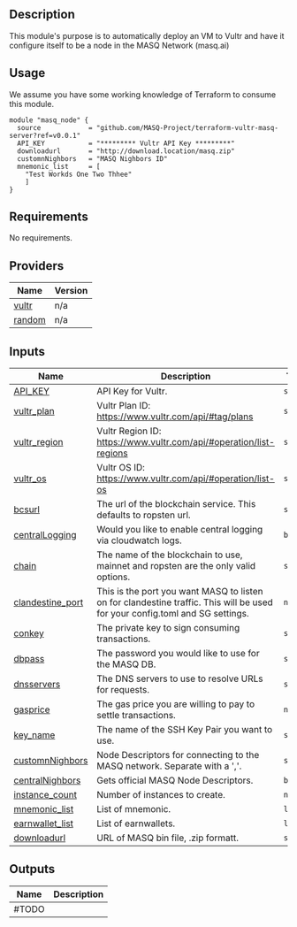 ## Description
This module's purpose is to automatically deploy an VM to Vultr and have it configure itself to be a node in the MASQ Network (masq.ai)

## Usage
We assume you have some working knowledge of Terraform to consume this module.
```HCL
module "masq_node" {
  source            = "github.com/MASQ-Project/terraform-vultr-masq-server?ref=v0.0.1"
  API_KEY           = "********* Vultr API Key *********"
  downloadurl       = "http://download.location/masq.zip"
  customnNighbors   = "MASQ Nighbors ID"
  mnemonic_list     = [ 
    "Test Workds One Two Thhee" 
    ]
}
```
<!-- BEGIN_TF_DOCS -->
## Requirements
No requirements.

## Providers

| Name | Version |
|------|---------|
| <a name="provider_vultr"></a> [vultr](#provider\_vultr) | n/a |
| <a name="provider_random"></a> [random](#provider\_random) | n/a |

## Inputs

| Name | Description | Type | Default | Required |
|------|-------------|------|---------|:--------:|
| <a name="input_API_KEY"></a> [API\_KEY](#input\_API_\KEY) | API Key for Vultr. | `string` | `""` | Yes |
| <a name="input_vultr_plan"></a> [vultr\_plan](#input\_vultr\_plan) | Vultr Plan ID: https://www.vultr.com/api/#tag/plans | `string` | `""` | no |
| <a name="input_vultr_region"></a> [vultr\_region](#input\_vultr\_region) | Vultr Region ID: https://www.vultr.com/api/#operation/list-regions | `string` | `""` | no |
| <a name="input_vultr_os"></a> [vultr\_os](#input\_vultr\_os) | Vultr OS ID: https://www.vultr.com/api/#operation/list-os | `string` | `""` | no |
| <a name="input_bcsurl"></a> [bcsurl](#input\_bcsurl) | The url of the blockchain service.  This defaults to ropsten url. | `string` | `"https://ropsten.infura.io/v3/0ead23143b174f6983c76f69ddcf4026"` | no |
| <a name="input_centralLogging"></a> [centralLogging](#input\_centralLogging) | Would you like to enable central logging via cloudwatch logs. | `bool` | `false` | no |
| <a name="input_chain"></a> [chain](#input\_chain) | The name of the blockchain to use, mainnet and ropsten are the only valid options. | `string` | `"ropsten"` | no |
| <a name="input_clandestine_port"></a> [clandestine\_port](#input\_clandestine\_port) | This is the port you want MASQ to listen on for clandestine traffic.  This will be used for your config.toml and SG settings. | `number` | `null` | no |
| <a name="input_conkey"></a> [conkey](#input\_conkey) | The private key to sign consuming transactions. | `string` | `""` | no |
| <a name="input_dbpass"></a> [dbpass](#input\_dbpass) | The password you would like to use for the MASQ DB. | `string` | `"Whynotchangeme123"` | no |
| <a name="input_dnsservers"></a> [dnsservers](#input\_dnsservers) | The DNS servers to use to resolve URLs for requests. | `string` | `"1.0.0.1,1.1.1.1,8.8.8.8,9.9.9.9"` | no |
| <a name="input_gasprice"></a> [gasprice](#input\_gasprice) | The gas price you are willing to pay to settle transactions. | `number` | `50` | no |
| <a name="input_key_name"></a> [key\_name](#input\_key\_name) | The name of the SSH Key Pair you want to use. | `string` | `""` | no |
| <a name="input_customnNighbors"></a> [customnNighbors](#input\_customnNighbors) | Node Descriptors for connecting to the MASQ network. Separate with a ','. | `string` | `""` | no |
| <a name="input_centralNighbors"></a> [centralNighbors](#input\_centralNighbors) | Gets official MASQ Node Descriptors. | `bool` | `false` | no |
| <a name="input_instance_count"></a> [instance\_count](#input\_instance\_count) | Number of instances to create. | `number` | `1` | no |
| <a name="input_mnemonic_list"></a> [mnemonic\_list](#input\_mnemonic\_list) | List of mnemonic. | `list` | `[""]` | yes |
| <a name="input_earnwallet_list"></a> [earnwallet\_list](#input\_earnwallet\_list) | List of earnwallets. | `list` | `[""]` | no |
| <a name="input_downloadurl"></a> [downloadurl](#input\_downloadurl) | URL of MASQ bin file, .zip formatt. | `string` | `""` | yes |






## Outputs

| Name | Description |
|------|-------------|
#TODO|
<!-- END_TF_DOCS -->